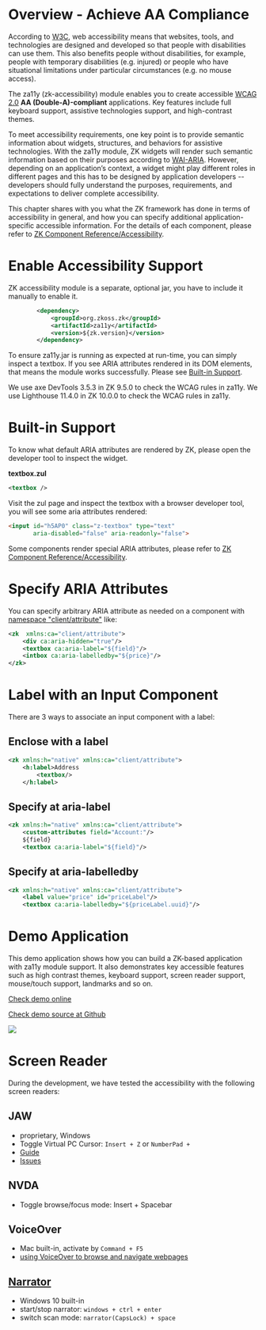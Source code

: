 

# Overview - Achieve AA Compliance

According to
[W3C](https://www.w3.org/WAI/fundamentals/accessibility-intro/), web
accessibility means that websites, tools, and technologies are designed
and developed so that people with disabilities can use them. This also
benefits people without disabilities, for example, people with temporary
disabilities (e.g. injured) or people who have situational limitations
under particular circumstances (e.g. no mouse access).

The za11y (zk-accessibility) module enables you to create accessible
[WCAG 2.0](https://www.w3.org/TR/WCAG20) **AA (Double-A)-compliant**
applications. Key features include full keyboard support, assistive
technologies support, and high-contrast themes.

To meet accessibility requirements, one key point is to provide semantic
information about widgets, structures, and behaviors for assistive
technologies. With the za11y module, ZK widgets will render such
semantic information based on their purposes according to
[WAI-ARIA](https://www.w3.org/TR/wai-aria/). However, depending on an
application’s context, a widget might play different roles in different
pages and this has to be designed by application developers --
developers should fully understand the purposes, requirements, and
expectations to deliver complete accessibility.

This chapter shares with you what the ZK framework has done in terms of
accessibility in general, and how you can specify additional
application-specific accessible information. For the details of each
component, please refer to [ZK Component
Reference/Accessibility](ZK_Component_Reference/Accessibility).

# Enable Accessibility Support

ZK accessibility module is a separate, optional jar, you have to include
it manually to enable it.

``` xml
        <dependency>
            <groupId>org.zkoss.zk</groupId>
            <artifactId>za11y</artifactId>
            <version>${zk.version}</version>
        </dependency>
```

To ensure za11y.jar is running as expected at run-time, you can simply
inspect a textbox. If you see ARIA attributes rendered in its DOM
elements, that means the module works successfully. Please see [Built-in
Support](#Built-in_Support).

We use axe DevTools 3.5.3 in ZK 9.5.0 to check the WCAG rules in za11y.
We use Lighthouse 11.4.0 in ZK 10.0.0 to check the WCAG rules in za11y.

# Built-in Support

To know what default ARIA attributes are rendered by ZK, please open the
developer tool to inspect the widget.

**textbox.zul**

``` xml
<textbox />
```

Visit the zul page and inspect the textbox with a browser developer
tool, you will see some aria attributes rendered:

``` html
<input id="h5AP0" class="z-textbox" type="text" 
       aria-disabled="false" aria-readonly="false">
```

Some components render special ARIA attributes, please refer to [ZK
Component
Reference/Accessibility](ZK_Component_Reference/Accessibility).

# Specify ARIA Attributes

You can specify arbitrary ARIA attribute as needed on a component with
[namespace
"client/attribute"](https://www.zkoss.org/wiki/ZUML_Reference/ZUML/Namespaces/Client_Attribute)
like:

``` xml
<zk  xmlns:ca="client/attribute">
    <div ca:aria-hidden="true"/>
    <textbox ca:aria-label="${field}"/>
    <intbox ca:aria-labelledby="${price}"/>
</zk>
```

# Label with an Input Component

There are 3 ways to associate an input component with a label:

## Enclose with a label

``` xml
<zk xmlns:h="native" xmlns:ca="client/attribute">
    <h:label>Address
        <textbox/>
    </h:label>
```

## Specify at aria-label

``` xml
<zk xmlns:h="native" xmlns:ca="client/attribute">
    <custom-attributes field="Account:"/>
    ${field}
    <textbox ca:aria-label="${field}"/>
```

## Specify at aria-labelledby

``` xml
<zk xmlns:h="native" xmlns:ca="client/attribute">
    <label value="price" id="priceLabel"/>
    <textbox ca:aria-labelledby="${priceLabel.uuid}"/>
```

# Demo Application

This demo application shows how you can build a ZK-based application
with za11y module support. It also demonstrates key accessible features
such as high contrast themes, keyboard support, screen reader support,
mouse/touch support, landmarks and so on.

[Check demo online](https://www.zkoss.org/za11y-demo)

[Check demo source at Github](https://github.com/zkoss-demo/za11y-demo)

![]({{site.baseurl}}/zk_dev_ref/images/_Wcag_demo.png)

# Screen Reader

During the development, we have tested the accessibility with the
following screen readers:

## JAW

- proprietary, Windows
- Toggle Virtual PC Cursor: `Insert + Z` or `NumberPad +`
- [Guide](https://www.freedomscientific.com/training/jaws/)
- [Issues](https://github.com/FreedomScientific/VFO-standards-support/issues)

## NVDA

- Toggle browse/focus mode: Insert + Spacebar

## VoiceOver

- Mac built-in, activate by `Command + F5`
- [using VoiceOver to browse and navigate
  webpages](https://www.apple.com/voiceover/info/guide/_1134.html)

## [Narrator](https://support.microsoft.com/en-us/windows/complete-guide-to-narrator-e4397a0d-ef4f-b386-d8ae-c172f109bdb1)

- Windows 10 built-in
- start/stop narrator: `windows + ctrl + enter`
- switch scan mode: `narrator(CapsLock) + space`
